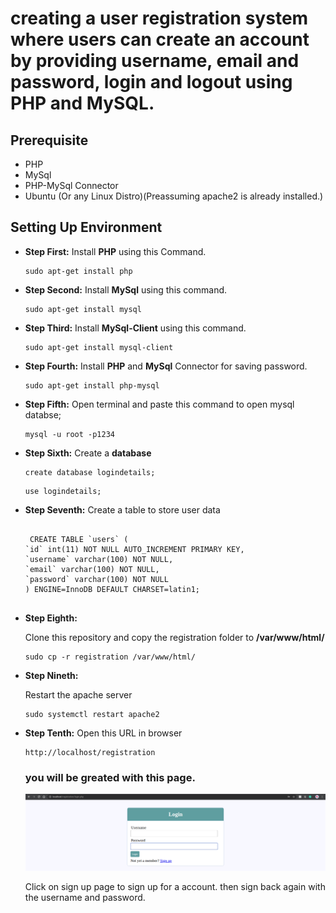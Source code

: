 #  creating a user registration system where users can create an account by providing username, email and password, login and logout using PHP and MySQL.

## Prerequisite
* PHP
* MySql
* PHP-MySql Connector
* Ubuntu (Or any Linux Distro)(Preassuming apache2 is already installed.)

## Setting Up Environment

* **Step First:**
  Install **PHP** using this Command.
  
  ```
  sudo apt-get install php
  ```
  
* **Step Second:**
  Install **MySql** using this command.
  
  ```
  sudo apt-get install mysql
  
  ```
* **Step Third:**
  Install **MySql-Client** using this command.
  
  ```
  sudo apt-get install mysql-client
  
  ```
* **Step Fourth:**
  Install **PHP** and **MySql** Connector for saving password.
  
  ```
  sudo apt-get install php-mysql
  ```
 
 * **Step Fifth:**
     Open terminal and paste this command to open mysql databse;
     ```
     mysql -u root -p1234
 
     ```
 * **Step Sixth:**
     Create a **database**
     ```
     create database logindetails;
     
     ```
     
     ```
     use logindetails;
  
     ```
  * **Step Seventh:** 
      Create a table to store user data
  
      ```
  
       CREATE TABLE `users` (
      `id` int(11) NOT NULL AUTO_INCREMENT PRIMARY KEY,
      `username` varchar(100) NOT NULL,
      `email` varchar(100) NOT NULL,
      `password` varchar(100) NOT NULL
      ) ENGINE=InnoDB DEFAULT CHARSET=latin1;


    ```
 * **Step Eighth:**
 
     Clone this repository and copy the registration folder to **/var/www/html/**
     ```
     sudo cp -r registration /var/www/html/
  
     ```
 
* **Step Nineth:**

    Restart the apache server
  
    ```
    sudo systemctl restart apache2
    ```
* **Step Tenth:**
    Open this URL in browser
    
    ```
    http://localhost/registration
    
    ```
    ### you will be greated with this page.
    
    ![](img/login.png)
    
    
    
    Click on sign up page to sign up for a account.
    then sign back again with the username and password.
    

